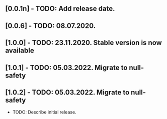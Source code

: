 ## [0.0.1n] - TODO: Add release date.
## [0.0.6] - TODO: 08.07.2020.
## [1.0.0] - TODO: 23.11.2020. Stable version is now available
## [1.0.1] - TODO: 05.03.2022. Migrate to null-safety
## [1.0.2] - TODO: 05.03.2022. Migrate to null-safety

* TODO: Describe initial release.
